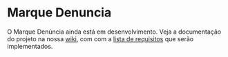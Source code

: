 Marque Denuncia
===============

O Marque Denúncia ainda está em desenvolvimento. Veja a documentação do projeto na nossa [wiki](https://github.com/larissa/marque-denuncia/wiki), com com a [lista de requisitos](https://github.com/larissa/marque-denuncia/wiki/Requisitos) que serão implementados.
